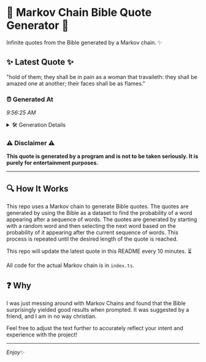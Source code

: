 # 📖 Markov Chain Bible Quote Generator 📖

Infinite quotes from the Bible generated by a Markov chain. ✨

## ✨ Latest Quote ✨
"hold of them; they shall be in pain as a woman that travaileth: they shall be amazed one at another; their faces shall be as flames."

### ⏰ Generated At
*9:56:25 AM*

<details>
    <summary>🛠️ Generation Details</summary>
    <p>
        <strong>🌱 Seed:</strong> hold<br>
        <strong>🔄 Iterations:</strong> 25<br>
        <strong>📜 Context History:</strong><br>[ hold ]: of<br>[ hold, of ]: them;<br>[ hold, of, them; ]: they<br>[ hold, of, them;, they ]: shall<br>[ hold, of, them;, they, shall ]: be<br>[ hold, of, them;, they, shall, be ]: in<br>[ of, them;, they, shall, be, in ]: pain<br>[ them;, they, shall, be, in, pain ]: as<br>[ they, shall, be, in, pain, as ]: a<br>[ shall, be, in, pain, as, a ]: woman<br>[ be, in, pain, as, a, woman ]: that<br>[ in, pain, as, a, woman, that ]: travaileth:<br>[ pain, as, a, woman, that, travaileth: ]: they<br>[ as, a, woman, that, travaileth:, they ]: shall<br>[ a, woman, that, travaileth:, they, shall ]: be<br>[ woman, that, travaileth:, they, shall, be ]: amazed<br>[ that, travaileth:, they, shall, be, amazed ]: one<br>[ travaileth:, they, shall, be, amazed, one ]: at<br>[ they, shall, be, amazed, one, at ]: another;<br>[ shall, be, amazed, one, at, another; ]: their<br>[ be, amazed, one, at, another;, their ]: faces<br>[ amazed, one, at, another;, their, faces ]: shall<br>[ one, at, another;, their, faces, shall ]: be<br>[ at, another;, their, faces, shall, be ]: as<br>[ another;, their, faces, shall, be, as ]: flames.<br>
    </p>
</details>

### ⚠️ Disclaimer ⚠️
**This quote is generated by a program and is not to be taken seriously. It is purely for entertainment purposes.**

---

## 🔍 How It Works

This repo uses a Markov chain to generate Bible quotes. The quotes are generated by using the Bible as a dataset to find the probability of a word appearing after a sequence of words. The quotes are generated by starting with a random word and then selecting the next word based on the probability of it appearing after the current sequence of words. This process is repeated until the desired length of the quote is reached.

This repo will update the latest quote in this README every 10 minutes. ⏳

All code for the actual Markov chain is in `index.ts`.

## ❓ Why

I was just messing around with Markov Chains and found that the Bible surprisingly yielded good results when prompted. 
It was suggested by a friend, and I am in no way christian.

Feel free to adjust the text further to accurately reflect your intent and experience with the project!

---

*Enjoy*✨
